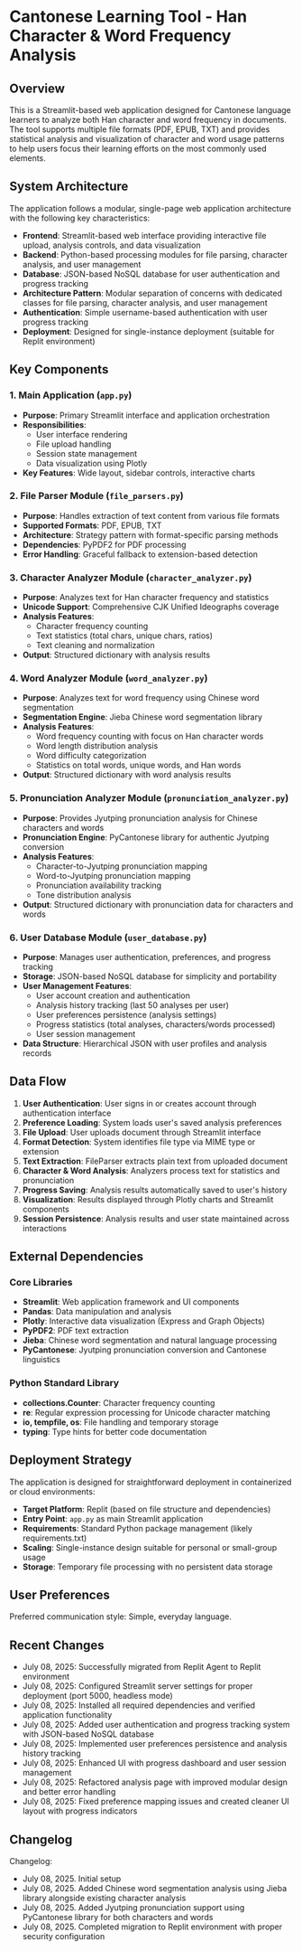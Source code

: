 # Cantonese Learning Tool - Han Character & Word Frequency Analysis

## Overview

This is a Streamlit-based web application designed for Cantonese language learners to analyze both Han character and word frequency in documents. The tool supports multiple file formats (PDF, EPUB, TXT) and provides statistical analysis and visualization of character and word usage patterns to help users focus their learning efforts on the most commonly used elements.

## System Architecture

The application follows a modular, single-page web application architecture with the following key characteristics:

- **Frontend**: Streamlit-based web interface providing interactive file upload, analysis controls, and data visualization
- **Backend**: Python-based processing modules for file parsing, character analysis, and user management
- **Database**: JSON-based NoSQL database for user authentication and progress tracking
- **Architecture Pattern**: Modular separation of concerns with dedicated classes for file parsing, character analysis, and user management
- **Authentication**: Simple username-based authentication with user progress tracking
- **Deployment**: Designed for single-instance deployment (suitable for Replit environment)

## Key Components

### 1. Main Application (`app.py`)
- **Purpose**: Primary Streamlit interface and application orchestration
- **Responsibilities**: 
  - User interface rendering
  - File upload handling
  - Session state management
  - Data visualization using Plotly
- **Key Features**: Wide layout, sidebar controls, interactive charts

### 2. File Parser Module (`file_parsers.py`)
- **Purpose**: Handles extraction of text content from various file formats
- **Supported Formats**: PDF, EPUB, TXT
- **Architecture**: Strategy pattern with format-specific parsing methods
- **Dependencies**: PyPDF2 for PDF processing
- **Error Handling**: Graceful fallback to extension-based detection

### 3. Character Analyzer Module (`character_analyzer.py`)
- **Purpose**: Analyzes text for Han character frequency and statistics
- **Unicode Support**: Comprehensive CJK Unified Ideographs coverage
- **Analysis Features**:
  - Character frequency counting
  - Text statistics (total chars, unique chars, ratios)
  - Text cleaning and normalization
- **Output**: Structured dictionary with analysis results

### 4. Word Analyzer Module (`word_analyzer.py`)
- **Purpose**: Analyzes text for word frequency using Chinese word segmentation
- **Segmentation Engine**: Jieba Chinese word segmentation library
- **Analysis Features**:
  - Word frequency counting with focus on Han character words
  - Word length distribution analysis
  - Word difficulty categorization
  - Statistics on total words, unique words, and Han words
- **Output**: Structured dictionary with word analysis results

### 5. Pronunciation Analyzer Module (`pronunciation_analyzer.py`)
- **Purpose**: Provides Jyutping pronunciation analysis for Chinese characters and words
- **Pronunciation Engine**: PyCantonese library for authentic Jyutping conversion
- **Analysis Features**:
  - Character-to-Jyutping pronunciation mapping
  - Word-to-Jyutping pronunciation mapping
  - Pronunciation availability tracking
  - Tone distribution analysis
- **Output**: Structured dictionary with pronunciation data for characters and words

### 6. User Database Module (`user_database.py`)
- **Purpose**: Manages user authentication, preferences, and progress tracking
- **Storage**: JSON-based NoSQL database for simplicity and portability
- **User Management Features**:
  - User account creation and authentication
  - Analysis history tracking (last 50 analyses per user)
  - User preferences persistence (analysis settings)
  - Progress statistics (total analyses, characters/words processed)
  - User session management
- **Data Structure**: Hierarchical JSON with user profiles and analysis records

## Data Flow

1. **User Authentication**: User signs in or creates account through authentication interface
2. **Preference Loading**: System loads user's saved analysis preferences
3. **File Upload**: User uploads document through Streamlit interface
4. **Format Detection**: System identifies file type via MIME type or extension
5. **Text Extraction**: FileParser extracts plain text from uploaded document
6. **Character & Word Analysis**: Analyzers process text for statistics and pronunciation
7. **Progress Saving**: Analysis results automatically saved to user's history
8. **Visualization**: Results displayed through Plotly charts and Streamlit components
9. **Session Persistence**: Analysis results and user state maintained across interactions

## External Dependencies

### Core Libraries
- **Streamlit**: Web application framework and UI components
- **Pandas**: Data manipulation and analysis
- **Plotly**: Interactive data visualization (Express and Graph Objects)
- **PyPDF2**: PDF text extraction
- **Jieba**: Chinese word segmentation and natural language processing
- **PyCantonese**: Jyutping pronunciation conversion and Cantonese linguistics

### Python Standard Library
- **collections.Counter**: Character frequency counting
- **re**: Regular expression processing for Unicode character matching
- **io, tempfile, os**: File handling and temporary storage
- **typing**: Type hints for better code documentation

## Deployment Strategy

The application is designed for straightforward deployment in containerized or cloud environments:

- **Target Platform**: Replit (based on file structure and dependencies)
- **Entry Point**: `app.py` as main Streamlit application
- **Requirements**: Standard Python package management (likely requirements.txt)
- **Scaling**: Single-instance design suitable for personal or small-group usage
- **Storage**: Temporary file processing with no persistent data storage

## User Preferences

Preferred communication style: Simple, everyday language.

## Recent Changes

- July 08, 2025: Successfully migrated from Replit Agent to Replit environment
- July 08, 2025: Configured Streamlit server settings for proper deployment (port 5000, headless mode)
- July 08, 2025: Installed all required dependencies and verified application functionality
- July 08, 2025: Added user authentication and progress tracking system with JSON-based NoSQL database
- July 08, 2025: Implemented user preferences persistence and analysis history tracking
- July 08, 2025: Enhanced UI with progress dashboard and user session management
- July 08, 2025: Refactored analysis page with improved modular design and better error handling
- July 08, 2025: Fixed preference mapping issues and created cleaner UI layout with progress indicators

## Changelog

Changelog:
- July 08, 2025. Initial setup
- July 08, 2025. Added Chinese word segmentation analysis using Jieba library alongside existing character analysis
- July 08, 2025. Added Jyutping pronunciation support using PyCantonese library for both characters and words
- July 08, 2025. Completed migration to Replit environment with proper security configuration